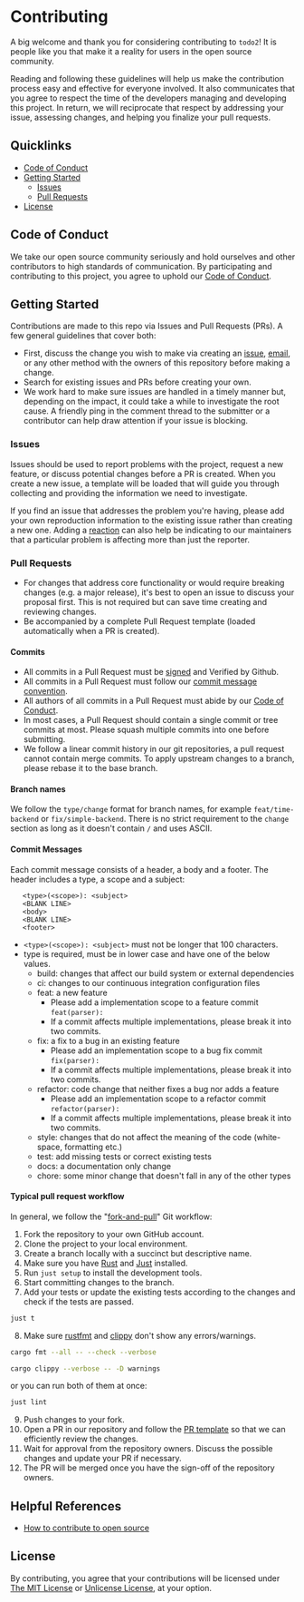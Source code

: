 # Contributing

A big welcome and thank you for considering contributing to `todo2`! It is people like you that make it a reality for users in the open source community.

Reading and following these guidelines will help us make the contribution process easy and effective for everyone involved. It also communicates that you agree to respect the time of the developers managing and developing this project. In return, we will reciprocate that respect by addressing your issue, assessing changes, and helping you finalize your pull requests.

## Quicklinks

- [Code of Conduct](#code-of-conduct)
- [Getting Started](#getting-started)
  - [Issues](#issues)
  - [Pull Requests](#pull-requests)
- [License](#license)

## Code of Conduct

We take our open source community seriously and hold ourselves and other contributors to high standards of communication. By participating and contributing to this project, you agree to uphold our [Code of Conduct](./CODE_OF_CONDUCT.md).

## Getting Started

Contributions are made to this repo via Issues and Pull Requests (PRs). A few general guidelines that cover both:

- First, discuss the change you wish to make via creating an [issue](https://github.com/0x61nas/todo2/issues/new/choose), [email](mailto:anas.elgarhy.dev@gmail.com), or any other method with the owners of this repository before making a change.
- Search for existing issues and PRs before creating your own.
- We work hard to make sure issues are handled in a timely manner but, depending on the impact, it could take a while to investigate the root cause. A friendly ping in the comment thread to the submitter or a contributor can help draw attention if your issue is blocking.

### Issues

Issues should be used to report problems with the project, request a new feature, or discuss potential changes before a PR is created. When you create a new issue, a template will be loaded that will guide you through collecting and providing the information we need to investigate.

If you find an issue that addresses the problem you're having, please add your own reproduction information to the existing issue rather than creating a new one. Adding a [reaction](https://github.blog/2016-03-10-add-reactions-to-pull-requests-issues-and-comments/) can also help be indicating to our maintainers that a particular problem is affecting more than just the reporter.

### Pull Requests

* For changes that address core functionality or would require breaking changes (e.g. a major release), it's best to open an issue to discuss your proposal first. This is not required but can save time creating and reviewing changes.
* Be accompanied by a complete Pull Request template (loaded automatically when a PR is created).


#### Commits

* All commits in a Pull Request must be [signed](https://docs.github.com/en/authentication/managing-commit-signature-verification/signing-commits) and Verified by Github.
* All commits in a Pull Request must follow our [commit message convention](#commit-messages).
* All authors of all commits in a Pull Request must abide by our [Code of Conduct](CODE_OF_CONDUCT.md).
* In most cases, a Pull Request should contain a single commit or tree commits at most. Please squash multiple commits into one before submitting.
* We follow a linear commit history in our git repositories, a pull request cannot contain merge commits. To apply upstream changes to a branch, please rebase it to the base branch.

#### Branch names

We follow the `type/change` format for branch names, for example `feat/time-backend` or `fix/simple-backend`.
There is no strict requirement to the `change` section as long as it doesn't contain `/` and uses ASCII.

#### Commit Messages

Each commit message consists of a header, a body and a footer. The header includes a type, a scope and a subject:

```
   <type>(<scope>): <subject>
   <BLANK LINE>
   <body>
   <BLANK LINE>
   <footer>
```

* `<type>(<scope>): <subject>` must not be longer that 100 characters.
* type is required, must be in lower case and have one of the below values.
  - build: changes that affect our build system or external dependencies
  - ci: changes to our continuous integration configuration files
  - feat: a new feature
    - Please add a implementation scope to a feature commit `feat(parser):`
    - If a commit affects multiple implementations, please break it into two commits.
  - fix: a fix to a bug in an existing feature
    - Please add an implementation scope to a bug fix commit `fix(parser):`
    - If a commit affects multiple implementations, please break it into two commits.
  - refactor: code change that neither fixes a bug nor adds a feature
    - Please add an implementation scope to a refactor commit `refactor(parser):`
    - If a commit affects multiple implementations, please break it into two commits.
  - style: changes that do not affect the meaning of the code (white-space, formatting etc.)
  - test: add missing tests or correct existing tests
  - docs: a documentation only change
  - chore: some minor change that doesn't fall in any of the other types

#### Typical pull request workflow

In general, we follow the "[fork-and-pull](https://github.com/susam/gitpr)" Git workflow:

1. Fork the repository to your own GitHub account.
2. Clone the project to your local environment.
3. Create a branch locally with a succinct but descriptive name.
4. Make sure you have [Rust](https://rustup.rs) and [Just](https://just.systems) installed.
5. Run `just setup` to install the development tools.
6. Start committing changes to the branch.
7. Add your tests or update the existing tests according to the changes and check if the tests are passed.

```sh
just t
```

8. Make sure [rustfmt](https://github.com/rust-lang/rustfmt) and [clippy](https://github.com/rust-lang/rust-clippy) don't show any errors/warnings.

```sh
cargo fmt --all -- --check --verbose
```
```sh
cargo clippy --verbose -- -D warnings
```
or you can run both of them at once:
```sh
just lint
```

9. Push changes to your fork.
10. Open a PR in our repository and follow the [PR template](./.github/PULL_REQUEST_TEMPLATE.md) so that we can efficiently review the changes.
11. Wait for approval from the repository owners. Discuss the possible changes and update your PR if necessary.
12. The PR will be merged once you have the sign-off of the repository owners.

## Helpful References

* [How to contribute to open source](https://opensource.guide/how-to-contribute/)

## License

By contributing, you agree that your contributions will be licensed under [The MIT License](./LICENSE-MIT) or [Unlicense License](./LICENSE-UNLICENSE), at your option.
